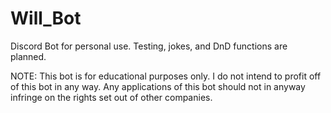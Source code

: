 # Will_Bot
Discord Bot for personal use. Testing, jokes, and DnD functions are planned.

NOTE: This bot is for educational purposes only. I do not intend to profit off of this bot in any way. Any applications of this bot should not in anyway infringe on the rights set out of other companies.
